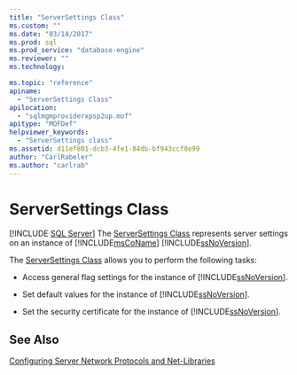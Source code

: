```yaml
---
title: "ServerSettings Class"
ms.custom: ""
ms.date: "03/14/2017"
ms.prod: sql
ms.prod_service: "database-engine"
ms.reviewer: ""
ms.technology: 

ms.topic: "reference"
apiname: 
  - "ServerSettings Class"
apilocation: 
  - "sqlmgmproviderxpsp2up.mof"
apitype: "MOFDef"
helpviewer_keywords: 
  - "ServerSettings class"
ms.assetid: d11ef801-dcb3-4fe1-84db-bf943ccf0e99
author: "CarlRabeler"
ms.author: "carlrab"
---
```

# ServerSettings Class
[!INCLUDE [SQL Server](../../../includes/applies-to-version/sqlserver.md)]
  The [ServerSettings Class](../../../relational-databases/wmi-provider-configuration-classes/serversettings-class/serversettings-class.md) represents server settings on an instance of [!INCLUDE[msCoName](../../../includes/msconame-md.md)] [!INCLUDE[ssNoVersion](../../../includes/ssnoversion-md.md)].  
  
 The [ServerSettings Class](../../../relational-databases/wmi-provider-configuration-classes/serversettings-class/serversettings-class.md) allows you to perform the following tasks:  
  
-   Access general flag settings for the instance of [!INCLUDE[ssNoVersion](../../../includes/ssnoversion-md.md)].  
  
-   Set default values for the instance of [!INCLUDE[ssNoVersion](../../../includes/ssnoversion-md.md)].  
  
-   Set the security certificate for the instance of [!INCLUDE[ssNoVersion](../../../includes/ssnoversion-md.md)].  
  
## See Also  
 [Configuring Server Network Protocols and Net-Libraries](https://msdn.microsoft.com/library/ms177485\(v=sql.100\).aspx)  
  
  
